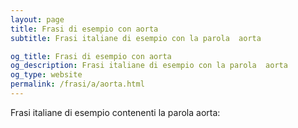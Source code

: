 ```yaml
---
layout: page
title: Frasi di esempio con aorta 
subtitle: Frasi italiane di esempio con la parola  aorta

og_title: Frasi di esempio con aorta 
og_description: Frasi italiane di esempio con la parola  aorta
og_type: website
permalink: /frasi/a/aorta.html
---
```


Frasi italiane di esempio contenenti la parola aorta:


